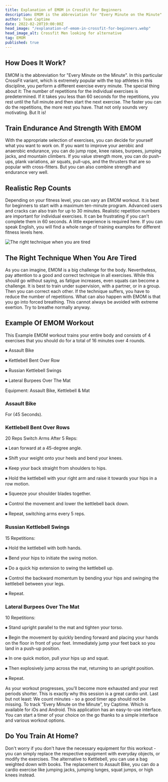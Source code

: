 ```yaml
---
title: Explanation of EMOM in CrossFit For Beginners
description: EMOM is the abbreviation for "Every Minute on the Minute". In this particular CrossFit variant, you perform a different exercise every minute.
author: Team Captime
date: 2022-02-20T19:00:00Z
head_image: "/explanation-of-emom-in-crossfit-for-beginners.webp"
head_image_alt: Crossfit Men looking for alternative
tag: EMOM
published: true
---
```


## How Does It Work?

EMOM is the abbreviation for "Every Minute on the Minute". In this particular CrossFit variant, which is extremely popular with the top athletes in this discipline, you perform a different exercise every minute. The special thing about it: The number of repetitions for the individual exercises is predetermined. If it takes you less than 60 seconds for the repetitions, you rest until the full minute and then start the next exercise. The faster you can do the repetitions, the more rest you have. That not only sounds very motivating. But It is!

## Train Endurance And Strength With EMOM

With the appropriate selection of exercises, you can decide for yourself what you want to work on. If you want to improve your aerobic and anaerobic endurance, you can do jump rope, knee raises, burpees, jumping jacks, and mountain climbers. If you value strength more, you can do push-ups, plank variations, air squats, pull-ups, and the thrusters that are so popular with cross-fitters. But you can also combine strength and endurance very well.

## Realistic Rep Counts

Depending on your fitness level, you can vary an EMOM workout. It is best for beginners to start with a maximum ten-minute program. Advanced users and cracks can also train for up to 30 minutes. Realistic repetition numbers are important for individual exercises. It can be frustrating if you can't complete them in 60 seconds. A little experience is required here. If you can speak English, you will find a whole range of training examples for different fitness levels here.

![The right technique when you are tired](/the-right-technique-when-you-are-tired.webp)

## The Right Technique When You Are Tired

As you can imagine, EMOM is a big challenge for the body. Nevertheless, pay attention to a good and correct technique in all exercises. While this should go without saying, as fatigue increases, even squats can become a challenge. It is best to train under supervision, with a partner, or in a group. Then you can correct each other. If the technique suffers, you have to reduce the number of repetitions. What can also happen with EMOM is that you go into forced breathing. This cannot always be avoided with extreme exertion. Try to breathe normally anyway.

## Example Of EMOM Workout

This Example EMOM workout trains your entire body and consists of 4 exercises that you should do for a total of 16 minutes over 4 rounds.

⦁ Assault Bike

⦁ Kettlebell Bent Over Row

⦁ Russian Kettlebell Swings

⦁ Lateral Burpees Over The Mat

Equipment: Assault Bike, Kettlebell & Mat

### Assault Bike

For (45 Seconds).

### Kettlebell Bent Over Rows

20 Reps Switch Arms After 5 Reps:

⦁	Lean forward at a 45-degree angle.

⦁	Shift your weight onto your heels and bend your knees.

⦁	Keep your back straight from shoulders to hips.

⦁	Hold the kettlebell with your right arm and raise it towards your hips in a row motion.

⦁	Squeeze your shoulder blades together.

⦁	Control the movement and lower the kettlebell back down.

⦁	Repeat, switching arms every 5 reps.

### Russian Kettlebell Swings

15 Repetitions:

⦁	Hold the kettlebell with both hands.

⦁	Bend your hips to initiate the swing motion.

⦁	Do a quick hip extension to swing the kettlebell up.

⦁	Control the backward momentum by bending your hips and swinging the kettlebell between your legs.

⦁	Repeat.

### Lateral Burpees Over The Mat

10 Repetitions:

⦁	Stand upright parallel to the mat and tighten your torso.

⦁	Begin the movement by quickly bending forward and placing your hands on the floor in front of your feet. Immediately jump your feet back so you land in a push-up position.

⦁	In one quick motion, pull your hips up and squat.

⦁	Then explosively jump across the mat, returning to an upright position.

⦁	Repeat.

As your workout progresses, you'll become more exhausted and your rest periods shorter. This is exactly why this session is a great cardio unit. Last but not least: We count minutes - so a good timer app should not be missing. To track “Every Minute on the Minute”, try Captime. Which is available for iOs and Android. This application has an easy-to-use interface. You can start a timer of your choice on the go thanks to a simple interface and various workout options.

## Do You Train At Home?

Don't worry if you don't have the necessary equipment for this workout - you can simply replace the respective equipment with everyday objects, or modify the exercises. The alternative to Kettlebell, you can use a bag weighted down with books. The replacement to Assault Bike, you can do a cardio exercise like jumping jacks, jumping lunges, squat jumps, or high knees instead.
